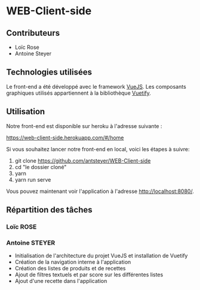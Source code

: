 # WEB-Client-side

## Contributeurs

- Loïc Rose
- Antoine Steyer

## Technologies utilisées

Le front-end a été développé avec le framework [VueJS](https://github.com/vuejs/vue). Les composants graphiques utilisés appartiennent à la bibliothèque [Vuetify](https://vuetifyjs.com/en/).

## Utilisation

Notre front-end est disponible sur heroku à l'adresse suivante :

[https://web-client-side.herokuapp.com/#/home
](https://web-client-side.herokuapp.com/#/home)

Si vous souhaitez lancer notre front-end en local, voici les étapes à suivre:

1. git clone https://github.com/antsteyer/WEB-Client-side
2. cd "le dossier cloné"
3. yarn
4. yarn run serve

Vous pouvez maintenant voir l'application à l'adresse [http://localhost:8080/](http://localhost:8080/).

## Répartition des tâches

### Loïc ROSE

### Antoine STEYER

- Initialisation de l'architecture du projet VueJS et installation de Vuetify
- Création de la navigation interne à l'application
- Création des listes de produits et de recettes
- Ajout de filtres textuels et par score sur les différentes listes
- Ajout d'une recette dans l'application
